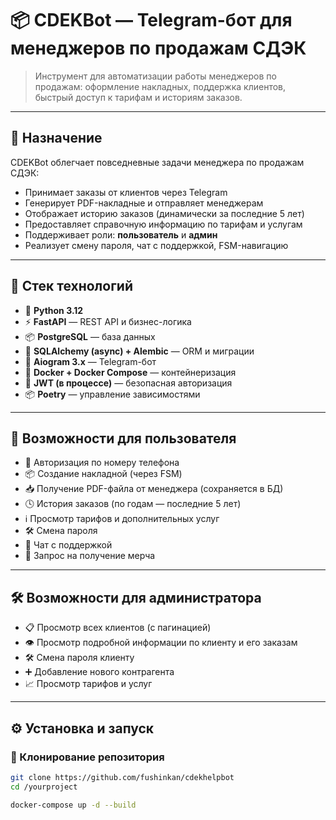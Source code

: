 # 📦 CDEKBot — Telegram-бот для менеджеров по продажам СДЭК

> Инструмент для автоматизации работы менеджеров по продажам: оформление накладных, поддержка клиентов, быстрый доступ к тарифам и историям заказов.

---

## 🧩 Назначение

CDEKBot облегчает повседневные задачи менеджера по продажам СДЭК:

- Принимает заказы от клиентов через Telegram
- Генерирует PDF-накладные и отправляет менеджерам
- Отображает историю заказов (динамически за последние 5 лет)
- Предоставляет справочную информацию по тарифам и услугам
- Поддерживает роли: **пользователь** и **админ**
- Реализует смену пароля, чат с поддержкой, FSM-навигацию

---

## 🔧 Стек технологий

- 🐍 **Python 3.12**
- ⚡️ **FastAPI** — REST API и бизнес-логика
- 📦 **PostgreSQL** — база данных
- 🔗 **SQLAlchemy (async) + Alembic** — ORM и миграции
- 🤖 **Aiogram 3.x** — Telegram-бот
- 🐳 **Docker + Docker Compose** — контейнеризация
- 🔐 **JWT (в процессе)** — безопасная авторизация
- 📦 **Poetry** — управление зависимостями

---

## 👤 Возможности для пользователя

- 🔐 Авторизация по номеру телефона
- 📦 Создание накладной (через FSM)
- 📥 Получение PDF-файла от менеджера (сохраняется в БД)
- 🕓 История заказов (по годам — последние 5 лет)
- ℹ️ Просмотр тарифов и дополнительных услуг
- 🛠 Смена пароля
- 💬 Чат с поддержкой
- 🎁 Запрос на получение мерча

---

## 🛠 Возможности для администратора

- 📋 Просмотр всех клиентов (с пагинацией)
- 👁 Просмотр подробной информации по клиенту и его заказам
- 🛠 Смена пароля клиенту
- ➕ Добавление нового контрагента
- 📈 Просмотр тарифов и услуг

---

## ⚙️ Установка и запуск


### 🔄 Клонирование репозитория

```bash
git clone https://github.com/fushinkan/cdekhelpbot
cd /yourproject

docker-compose up -d --build

